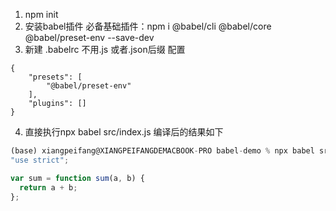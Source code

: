 1. npm init
2. 安装babel插件
 必备基础插件：npm i @babel/cli @babel/core @babel/preset-env --save-dev
3. 新建 .babelrc 不用.js 或者.json后缀
配置
```
{
    "presets": [
        "@babel/preset-env"
    ],
    "plugins": []
}

```
4. 直接执行npx babel src/index.js
编译后的结果如下
``` javascript
(base) xiangpeifang@XIANGPEIFANGDEMACBOOK-PRO babel-demo % npx babel src/index.js
"use strict";

var sum = function sum(a, b) {
  return a + b;
};


```